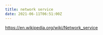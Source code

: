 ```yaml
---
title: network service
date: 2021-06-11T06:51:00Z
---
```


https://en.wikipedia.org/wiki/Network_service
